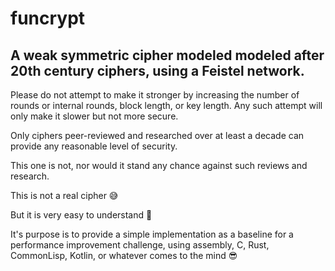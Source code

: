 # funcrypt

## A weak symmetric cipher modeled modeled after 20th century ciphers, using a Feistel network.

Please do not attempt to make it stronger by increasing the number of rounds or internal rounds, block length, or key length. Any such attempt will only make it slower but not more secure.

Only ciphers peer-reviewed and researched over at least a decade can provide any reasonable level of security.

This one is not, nor would it stand any chance against such reviews and research.

This is not a real cipher 😅

But it is very easy to understand 🤩

It's purpose is to provide a simple implementation as a baseline for a performance improvement challenge, using assembly, C, Rust, CommonLisp, Kotlin, or whatever comes to the mind 😎
